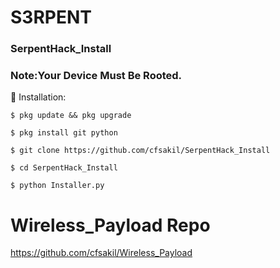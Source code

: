 # S3RPENT
### SerpentHack_Install
### Note:Your Device Must Be Rooted.
  
   🤟 Installation:

```
$ pkg update && pkg upgrade

$ pkg install git python

$ git clone https://github.com/cfsakil/SerpentHack_Install

$ cd SerpentHack_Install

$ python Installer.py
```
# Wireless_Payload Repo

https://github.com/cfsakil/Wireless_Payload
